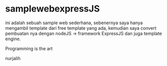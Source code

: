 samplewebexpressJS
==================

ini adalah sebuah sample web sederhana, sebenernya saya hanya mengambil template dari free template yang ada, kemudian saya convert pembuatan nya dengan nodeJS -> framework ExpressJS dan juga template engine.

Programming is the art

nurjalih
